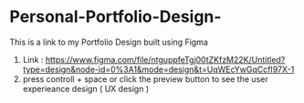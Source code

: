 # Personal-Portfolio-Design-
This is a link to my Portfolio Design built using Figma
1) Link : https://www.figma.com/file/ntguppfeTgj00tZKfzM22K/Untitled?type=design&node-id=0%3A1&mode=design&t=UqWEcYwGqCcfI97X-1
2) press controll + space or click the preview button to see the user experieance design ( UX design )

